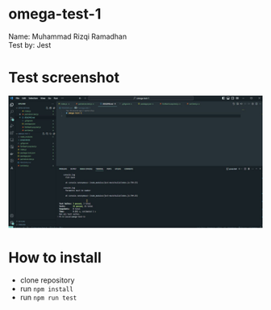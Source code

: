 # omega-test-1

Name: Muhammad Rizqi Ramadhan \
Test by: Jest

# Test screenshot

![Test1](screenshots/test1.jpg)

# How to install

- clone repository
- run `npm install`
- run `npm run test`
